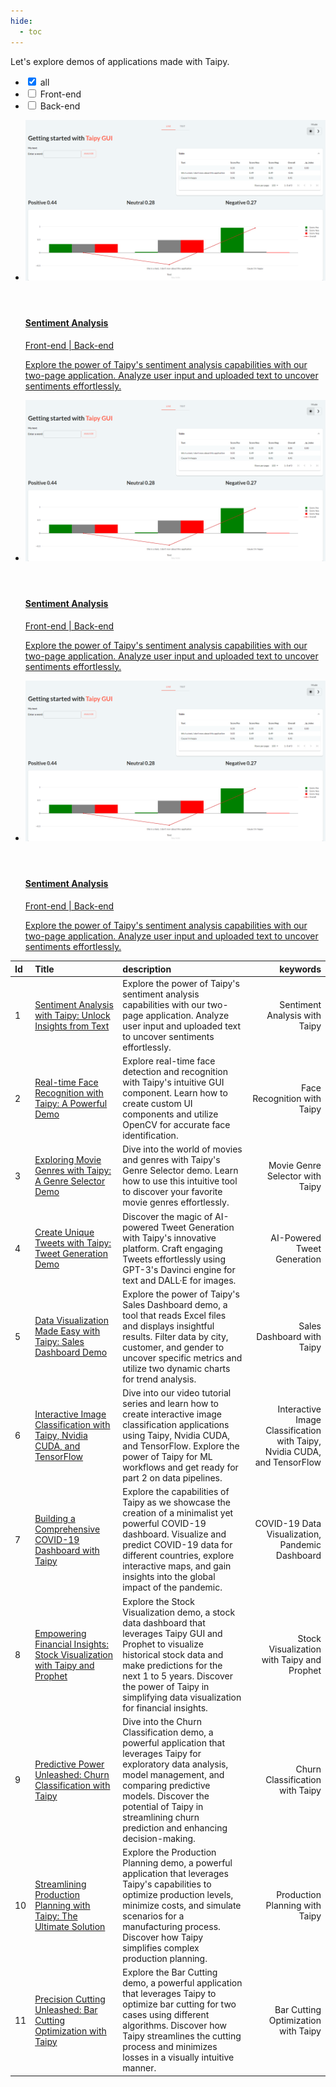 ```yaml
---
hide:
  - toc
---
```


Let's explore demos of applications made with Taipy.

<!-- Filters -->
<ul class="tp-pills-list tp-pills-filter">
  <li>
    <input type="checkbox" name="filter-all" id="filter-all" checked>
    <label class="tp-pill" for="filter-all">
      <span>all</span>
    </label>
  </li>
  <li>
    <input type="checkbox" name="filter-frontend" id="filter-frontend">
    <label class="tp-pill" for="filter-frontend">
      <span>Front-end</span>
    </label>
  </li>
  <li>
    <input type="checkbox" name="filter-backend" id="filter-backend">
    <label class="tp-pill" for="filter-backend">
      <span>Back-end</span>
    </label>
  </li>
</ul>

<ul class="tp-row tp-row--gutter-sm">
  <li class="tp-col-12 tp-col-md-6 d-flex">
    <a class="tp-content-card tp-content-card--horizontal tp-content-card--small" href="sentiment_analysis">
      <header class="tp-content-card-header">
        <img class="tp-content-card-image" src="images/sentiment-analysis-line.png">
      </header>
      <div class="tp-content-card-body">
        <h4>Sentiment Analysis</h4>
        <span class="tp-tag">Front-end | Back-end</span>
        <p>
          Explore the power of Taipy's sentiment analysis capabilities with our two-page application. Analyze user input and uploaded text to uncover sentiments effortlessly. 
        </p>
      </div> 
    </a>
  </li>

  <li class="tp-col-12 tp-col-md-6 d-flex">
    <a class="tp-content-card tp-content-card--horizontal tp-content-card--small" href="sentiment_analysis">
      <header class="tp-content-card-header">
        <img class="tp-content-card-image" src="images/sentiment-analysis-line.png">
      </header>
      <div class="tp-content-card-body">
        <h4>Sentiment Analysis</h4>
        <span class="tp-tag">Front-end | Back-end</span>
        <p>
          Explore the power of Taipy's sentiment analysis capabilities with our two-page application. Analyze user input and uploaded text to uncover sentiments effortlessly. 
        </p>
      </div> 
    </a>
  </li>

  <li class="tp-col-12 tp-col-md-6 d-flex">
    <a class="tp-content-card tp-content-card--horizontal tp-content-card--small" href="sentiment_analysis">
      <header class="tp-content-card-header">
        <img class="tp-content-card-image" src="images/sentiment-analysis-line.png">
      </header>
      <div class="tp-content-card-body">
        <h4>Sentiment Analysis</h4>
        <span class="tp-tag">Front-end | Back-end</span>
        <p>
          Explore the power of Taipy's sentiment analysis capabilities with our two-page application. Analyze user input and uploaded text to uncover sentiments effortlessly. 
        </p>
      </div> 
    </a>
  </li>
</ul>

| Id  | Title                                                                                                    | description                                                                                                                                                                                                                                                               |                                                                 keywords |
|:----|:---------------------------------------------------------------------------------------------------------|:--------------------------------------------------------------------------------------------------------------------------------------------------------------------------------------------------------------------------------------------------------------------------|-------------------------------------------------------------------------:|
| 1   | [Sentiment Analysis with Taipy: Unlock Insights from Text](sentiment_analysis.md)                  | Explore the power of Taipy's sentiment analysis capabilities with our two-page application. Analyze user input and uploaded text to uncover sentiments effortlessly.                                                                                                      |                                            Sentiment Analysis with Taipy |
| 2   | [Real-time Face Recognition with Taipy: A Powerful Demo](face_recognition.md)                      | Explore real-time face detection and recognition with Taipy's intuitive GUI component. Learn how to create custom UI components and utilize OpenCV for accurate face identification.                                                                                      |                                              Face Recognition with Taipy |
| 3   | [Exploring Movie Genres with Taipy: A Genre Selector Demo](movie_genre_selector.md)                | Dive into the world of movies and genres with Taipy's Genre Selector demo. Learn how to use this intuitive tool to discover your favorite movie genres effortlessly.                                                                                                      |                                          Movie Genre Selector with Taipy |
| 4   | [Create Unique Tweets with Taipy: Tweet Generation Demo](tweet_generation.md)                      | Discover the magic of AI-powered Tweet Generation with Taipy's innovative platform. Craft engaging Tweets effortlessly using GPT-3's Davinci engine for text and DALL·E for images.                                                                                       |                                              AI-Powered Tweet Generation |
| 5   | [Data Visualization Made Easy with Taipy: Sales Dashboard Demo](sales_dashboard.md)                | Explore the power of Taipy's Sales Dashboard demo, a tool that reads Excel files and displays insightful results. Filter data by city, customer, and gender to uncover specific metrics and utilize two dynamic charts for trend analysis.                                |                                               Sales Dashboard with Taipy |
| 6   | [Interactive Image Classification with Taipy, Nvidia CUDA, and TensorFlow](image_classif.md)       | Dive into our video tutorial series and learn how to create interactive image classification applications using Taipy, Nvidia CUDA, and TensorFlow. Explore the power of Taipy for ML workflows and get ready for part 2 on data pipelines.                               | Interactive Image Classification with Taipy, Nvidia CUDA, and TensorFlow |
| 7   | [Building a Comprehensive COVID-19 Dashboard with Taipy](covid_dashboard.md)                       | Explore the capabilities of Taipy as we showcase the creation of a minimalist yet powerful COVID-19 dashboard. Visualize and predict COVID-19 data for different countries, explore interactive maps, and gain insights into the global impact of the pandemic.           |                          COVID-19 Data Visualization, Pandemic Dashboard |
| 8   | [Empowering Financial Insights: Stock Visualization with Taipy and Prophet](stock_visualization.md)| Explore the Stock Visualization demo, a stock data dashboard that leverages Taipy GUI and Prophet to visualize historical stock data and make predictions for the next 1 to 5 years. Discover the power of Taipy in simplifying data visualization for financial insights.|                               Stock Visualization with Taipy and Prophet |
| 9   | [Predictive Power Unleashed: Churn Classification with Taipy](churn_classification.md)            | Dive into the Churn Classification demo, a powerful application that leverages Taipy for exploratory data analysis, model management, and comparing predictive models. Discover the potential of Taipy in streamlining churn prediction and enhancing decision-making.    |                                          Churn Classification with Taipy |
| 10  | [Streamlining Production Planning with Taipy: The Ultimate Solution](production_planning.md)       | Explore the Production Planning demo, a powerful application that leverages Taipy's capabilities to optimize production levels, minimize costs, and simulate scenarios for a manufacturing process. Discover how Taipy simplifies complex production planning.            |                                           Production Planning with Taipy |
| 11  | [Precision Cutting Unleashed: Bar Cutting Optimization with Taipy](bar_cutting.md)                 | Explore the Bar Cutting demo, a powerful application that leverages Taipy to optimize bar cutting for two cases using different algorithms. Discover how Taipy streamlines the cutting process and minimizes losses in a visually intuitive manner.                       |                                      Bar Cutting Optimization with Taipy |
